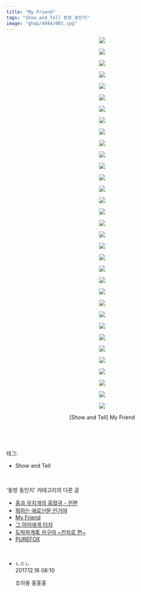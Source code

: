 ```yaml
---
title: "My Friend"
tags: "Show_and_Tell 동방_동인지"
image: "ghap/4044/001.jpg"
---
```

<div class="article">
<p style="text-align: center; clear: none; float: none;"><img src="{{ site.nasurl }}/ghap/4044/001.jpg"/></p>
<p style="text-align: center; clear: none; float: none;"><img src="{{ site.nasurl }}/ghap/4044/002.jpg"/></p>
<p style="text-align: center; clear: none; float: none;"><img src="{{ site.nasurl }}/ghap/4044/003.jpg"/></p>
<p style="text-align: center; clear: none; float: none;"><img src="{{ site.nasurl }}/ghap/4044/004.jpg"/></p>
<p style="text-align: center; clear: none; float: none;"><img src="{{ site.nasurl }}/ghap/4044/005.jpg"/></p>
<p style="text-align: center; clear: none; float: none;"><img src="{{ site.nasurl }}/ghap/4044/006.jpg"/></p>
<p style="text-align: center; clear: none; float: none;"><img src="{{ site.nasurl }}/ghap/4044/007.jpg"/></p>
<p style="text-align: center; clear: none; float: none;"><img src="{{ site.nasurl }}/ghap/4044/008.jpg"/></p>
<p style="text-align: center; clear: none; float: none;"><img src="{{ site.nasurl }}/ghap/4044/009.jpg"/></p>
<p style="text-align: center; clear: none; float: none;"><img src="{{ site.nasurl }}/ghap/4044/010.jpg"/></p>
<p style="text-align: center; clear: none; float: none;"><img src="{{ site.nasurl }}/ghap/4044/011.jpg"/></p>
<p style="text-align: center; clear: none; float: none;"><img src="{{ site.nasurl }}/ghap/4044/012.jpg"/></p>
<p style="text-align: center; clear: none; float: none;"><img src="{{ site.nasurl }}/ghap/4044/013.jpg"/></p>
<p style="text-align: center; clear: none; float: none;"><img src="{{ site.nasurl }}/ghap/4044/014.jpg"/></p>
<p style="text-align: center; clear: none; float: none;"><img src="{{ site.nasurl }}/ghap/4044/015.jpg"/></p>
<p style="text-align: center; clear: none; float: none;"><img src="{{ site.nasurl }}/ghap/4044/016.jpg"/></p>
<p style="text-align: center; clear: none; float: none;"><img src="{{ site.nasurl }}/ghap/4044/017.jpg"/></p>
<p style="text-align: center; clear: none; float: none;"><img src="{{ site.nasurl }}/ghap/4044/018.jpg"/></p>
<p style="text-align: center; clear: none; float: none;"><img src="{{ site.nasurl }}/ghap/4044/019.jpg"/></p>
<p style="text-align: center; clear: none; float: none;"><img src="{{ site.nasurl }}/ghap/4044/020.jpg"/></p>
<p style="text-align: center; clear: none; float: none;"><img src="{{ site.nasurl }}/ghap/4044/021.jpg"/></p>
<p style="text-align: center; clear: none; float: none;"><img src="{{ site.nasurl }}/ghap/4044/022.jpg"/></p>
<p style="text-align: center; clear: none; float: none;"><img src="{{ site.nasurl }}/ghap/4044/023.jpg"/></p>
<p style="text-align: center; clear: none; float: none;"><img src="{{ site.nasurl }}/ghap/4044/024.jpg"/></p>
<p style="text-align: center; clear: none; float: none;"><img src="{{ site.nasurl }}/ghap/4044/025.jpg"/></p>
<p style="text-align: center; clear: none; float: none;"><img src="{{ site.nasurl }}/ghap/4044/026.jpg"/></p>
<p style="text-align: center; clear: none; float: none;"><img src="{{ site.nasurl }}/ghap/4044/027.jpg"/></p>
<p style="text-align: center; clear: none; float: none;"><img src="{{ site.nasurl }}/ghap/4044/028.jpg"/></p>
<p style="text-align: center; clear: none; float: none;"><img src="{{ site.nasurl }}/ghap/4044/029.jpg"/></p>
<p style="text-align: center; clear: none; float: none;"><img src="{{ site.nasurl }}/ghap/4044/030.jpg"/></p>
<p style="text-align: center; clear: none; float: none;"><img src="{{ site.nasurl }}/ghap/4044/031.jpg"/></p>
<p style="text-align: center; clear: none; float: none;"><img src="{{ site.nasurl }}/ghap/4044/032.jpg"/></p>
<p style="text-align: center; clear: none; float: none;"><img src="{{ site.nasurl }}/ghap/4044/033.jpg"/></p>
<p style="text-align: center; clear: none; float: none;">[Show and Tell] My Friend</p>
<p><br/></p>
</div><br/>
<div class="tagTrail">
<p>태그: </p>
<ul>
<li>Show and Tell</li>
</ul>
</div><br/>
<div class="another">
<p>'동방 동인지' 카테고리의 다른 글</p>
<ul>
<li><a href="/2017-12-15-ghap_4046">홍과 무지개의 흡혈귀 - 전편</a></li>
<li><a href="/2017-12-15-ghap_4045">뭐하는 애로신문 인거야</a></li>
<li><a href="/2017-12-15-ghap_4044">My Friend</a></li>
<li><a href="/2017-12-15-ghap_4043">그 아이에게 터치</a></li>
<li><a href="/2017-12-15-ghap_4041">도박파계록 카구야 ~친치로 편~</a></li>
<li><a href="/2017-12-15-ghap_4040">PUREFOX</a></li>
</ul>
</div><br/>
<div class="cb_module cb_fluid">
<div class="cb_wrt cb_profile">
<div class="comment">
<ul>
<li class="cb_thumb_off" id="comment15153201">
<div class="cb_comment_area">
<div class="cb_info_area">
<div class="cb_section">
<span class="cb_nick_name">ㄴㄷㄴ</span>
</div>
<div class="cb_section">
<span class="cb_date">2017.12.16 08:10 </span>
</div>
</div>
<div class="cb_dsc_comment">
<p class="cb_dsc">
											조아용 홍홍홍
										</p>
</div>
</div></li>
</ul>
</div>
</div><!-- commentList close -->
</div><br/>
